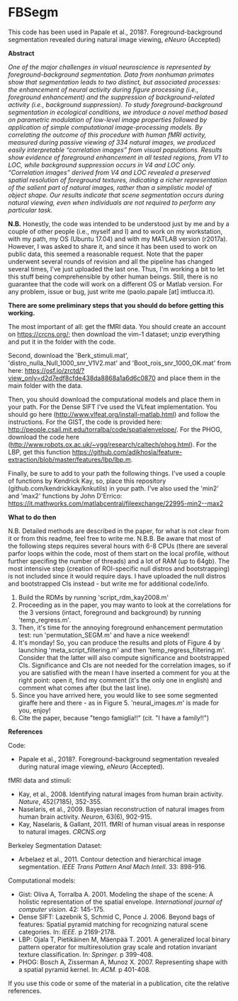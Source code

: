 # FBSegm

This code has been used in Papale et al., 2018?. Foreground-background segmentation revealed during natural image viewing, *eNeuro* (Accepted)

**Abstract**

*One of the major challenges in visual neuroscience is represented by foreground-background segmentation. Data from nonhuman primates show that segmentation leads to two distinct, but associated processes: the enhancement of neural activity during figure processing (i.e., foreground enhancement) and the suppression of background-related activity (i.e., background suppression). To study foreground-background segmentation in ecological conditions, we introduce a novel method based on parametric modulation of low-level image properties followed by application of simple computational image-processing models. By correlating the outcome of this procedure with human fMRI activity, measured during passive viewing of 334 natural images, we produced easily interpretable “correlation images” from visual populations. Results show evidence of foreground enhancement in all tested regions, from V1 to LOC, while background suppression occurs in V4 and LOC only. “Correlation images” derived from V4 and LOC revealed a preserved spatial resolution of foreground textures, indicating a richer representation of the salient part of natural images, rather than a simplistic model of object shape. Our results indicate that scene segmentation occurs during natural viewing, even when individuals are not required to perform any particular task.*

**N.B.** Honestly, the code was intended to be understood just by me and by a couple of other people (i.e., myself and I) and to work on my workstation, with my path, my OS (Ubuntu 17.04) and with my MATLAB version (r2017a). However, I was asked to share it, and since it has been used to work on public data, this seemed a reasonable request. Note that the paper underwent several rounds of revision and all the pipeline has changed several times, I've just uploaded the last one. Thus, I'm working a bit to let this stuff being comprehensible by other human beings. Still, there is no guarantee that the code will work on a different OS or Matlab version. For any problem, issue or bug, just write me (paolo.papale [at] imtlucca.it). 

**There are some preliminary steps that you should do before getting this working.** 

The most important of all: get the fMRI data. You should create an account on https://crcns.org/; then download the vim-1 dataset; unzip everything and put it in the folder with the code.

Second, download the 'Berk_stimuli.mat', 'distro_nulla_Null_1000_snr_V1V2.mat' and 'Boot_rois_snr_1000_OK.mat' from here: https://osf.io/zrctd/?view_only=d2d7edf8cfde438da8868a1a6d6c0870 and place them in the main folder with the data. 

Then, you should download the computational models and place them in your path. For the Dense SIFT I've used the VLfeat implementation. You should go here (http://www.vlfeat.org/install-matlab.html) and follow the instructions. For the GIST, the code is provided here: http://people.csail.mit.edu/torralba/code/spatialenvelope/. For the PHOG, download the code here (http://www.robots.ox.ac.uk/~vgg/research/caltech/phog.html). For the LBP, get this function https://github.com/adikhosla/feature-extraction/blob/master/features/lbp/lbp.m.

Finally, be sure to add to your path the following things. I've used a couple of functions by Kendrick Kay, so, place this repository (github.com/kendrickkay/knkutils) in your path. I've also used the 'min2' and 'max2' functions by John D'Errico: https://it.mathworks.com/matlabcentral/fileexchange/22995-min2--max2

**What to do then** 

N.B. Detailed methods are described in the paper, for what is not clear from it or from this readme, feel free to write me.
N.B.B. Be aware that most of the following steps requires several hours with 6-8 CPUs (there are several parfor loops within the code, most of them start on the local profile, without further specifing the number of threads) and a lot of RAM (up to 64gb). The most intensive step (creation of ROI-specific null distros and bootstrapping) is not included since it would require days. I have uploaded the null distros and bootstrapped CIs instead - but write me for additional code/info. 

1. Build the RDMs by running 'script_rdm_kay2008.m'
2. Proceeding as in the paper, you may wanto to look at the correlations for the 3 versions (intact, foreground and background) by running 'temp_regress.m'.
3. Then, it's time for the annoying foreground enhancement permutation test: run 'permutation_SEGM.m' and have a nice weekend!
4. It's monday! So, you can produce the results and plots of Figure 4 by launching 'meta_script_filtering.m' and then 'temp_regress_filtering.m'. Consider that the latter will also compute significance and bootstrapped CIs. Significance and CIs are not needed for the correlation images, so if you are satisfied with the mean I have inserted a comment for you at the right point: open it, find my comment (it's the only one in english) and comment what comes after (but the last line). 
5. Since you have arrived here, you would like to see some segmented giraffe here and there - as in Figure 5. 'neural_images.m' is made for you, enjoy!
6. Cite the paper, because "tengo famiglia!!" (cit. "I have a family!!") 

**References** 

Code: 
* Papale et al., 2018?. Foreground-background segmentation revealed during natural image viewing, *eNeuro* (Accepted).

fMRI data and stimuli: 
* Kay, et al., 2008. Identifying natural images from human brain activity. *Nature*, 452(7185), 352-355.
* Naselaris, et al., 2009. Bayesian reconstruction of natural images from human brain activity. *Neuron*, 63(6), 902-915.
* Kay, Naselaris, & Gallant, 2011. fMRI of human visual areas in response to natural images. *CRCNS.org*

Berkeley Segmentation Dataset: 
* Arbelaez et al., 2011. Contour detection and hierarchical image segmentation. *IEEE Trans Pattern Anal Mach Intell.* 33: 898-916.

Computational models:
* Gist: Oliva A, Torralba A. 2001. Modeling the shape of the scene: A holistic representation of the spatial envelope. *International journal of computer vision.* 42: 145-175.
* Dense SIFT: Lazebnik S, Schmid C, Ponce J. 2006. Beyond bags of features: Spatial pyramid matching for recognizing natural scene categories. In: *IEEE.* p 2169-2178.
* LBP: Ojala T, Pietikäinen M, Mäenpää T. 2001. A generalized local binary pattern operator for multiresolution gray scale and rotation invariant texture classification. In: *Springer.* p 399-408.
* PHOG: Bosch A, Zisserman A, Munoz X. 2007. Representing shape with a spatial pyramid kernel. In: *ACM.* p 401-408.

If you use this code or some of the material in a publication, cite the relative references.

